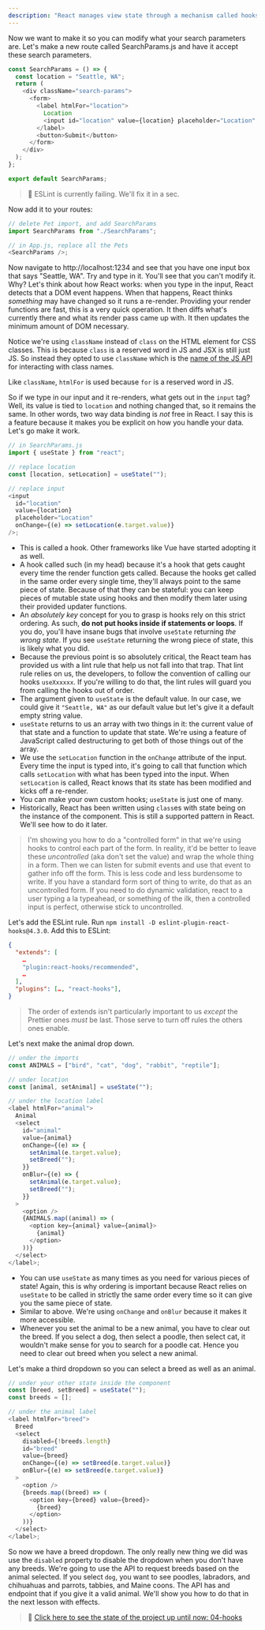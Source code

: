 ```yaml
---
description: "React manages view state through a mechanism called hooks. Brian teaches you how to use them as you build components."
---
```


Now we want to make it so you can modify what your search parameters are. Let's make a new route called SearchParams.js and have it accept these search parameters.

```javascript
const SearchParams = () => {
  const location = "Seattle, WA";
  return (
    <div className="search-params">
      <form>
        <label htmlFor="location">
          Location
          <input id="location" value={location} placeholder="Location" />
        </label>
        <button>Submit</button>
      </form>
    </div>
  );
};

export default SearchParams;
```

> 🚨 ESLint is currently failing. We'll fix it in a sec.

Now add it to your routes:

```javascript
// delete Pet import, and add SearchParams
import SearchParams from "./SearchParams";

// in App.js, replace all the Pets
<SearchParams />;
```

Now navigate to http://localhost:1234 and see that you have one input box that says "Seattle, WA". Try and type in it. You'll see that you can't modify it. Why? Let's think about how React works: when you type in the input, React detects that a DOM event happens. When that happens, React thinks _something_ may have changed so it runs a re-render. Providing your render functions are fast, this is a very quick operation. It then diffs what's currently there and what its render pass came up with. It then updates the minimum amount of DOM necessary.

Notice we're using `className` instead of `class` on the HTML element for CSS classes. This is because `class` is a reserved word in JS and JSX is still just JS. So instead they opted to use `className` which is the [name of the JS API][js-api] for interacting with class names.

Like `className`, `htmlFor` is used because `for` is a reserved word in JS.

So if we type in our input and it re-renders, what gets out in the `input` tag? Well, its value is tied to `location` and nothing changed that, so it remains the same. In other words, two way data binding is _not_ free in React. I say this is a feature because it makes you be explicit on how you handle your data. Let's go make it work.

```javascript
// in SearchParams.js
import { useState } from "react";

// replace location
const [location, setLocation] = useState("");

// replace input
<input
  id="location"
  value={location}
  placeholder="Location"
  onChange={(e) => setLocation(e.target.value)}
/>;
```

- This is called a hook. Other frameworks like Vue have started adopting it as well.
- A hook called such (in my head) because it's a hook that gets caught every time the render function gets called. Because the hooks get called in the same order every single time, they'll always point to the same piece of state. Because of that they can be stateful: you can keep pieces of mutable state using hooks and then modify them later using their provided updater functions.
- An _absolutely key_ concept for you to grasp is hooks rely on this strict ordering. As such, **do not put hooks inside if statements or loops**. If you do, you'll have insane bugs that involve `useState` returning _the wrong state_. If you see `useState` returning the wrong piece of state, this is likely what you did.
- Because the previous point is so absolutely critical, the React team has provided us with a lint rule that help us not fall into that trap. That lint rule relies on us, the developers, to follow the convention of calling our hooks `useXxxxxx`. If you're willing to do that, the lint rules will guard you from calling the hooks out of order.
- The argument given to `useState` is the default value. In our case, we could give it `"Seattle, WA"` as our default value but let's give it a default empty string value.
- `useState` returns to us an array with two things in it: the current value of that state and a function to update that state. We're using a feature of JavaScript called destructuring to get both of those things out of the array.
- We use the `setLocation` function in the `onChange` attribute of the input. Every time the input is typed into, it's going to call that function which calls `setLocation` with what has been typed into the input. When `setLocation` is called, React knows that its state has been modified and kicks off a re-render.
- You can make your own custom hooks; `useState` is just one of many.
- Historically, React has been written using `class`es with state being on the instance of the component. This is still a supported pattern in React. We'll see how to do it later.

> I'm showing you how to do a "controlled form" in that we're using hooks to control each part of the form. In reality, it'd be better to leave these _uncontrolled_ (aka don't set the value) and wrap the whole thing in a form. Then we can listen for submit events and use that event to gather info off the form. This is less code and less burdensome to write. If you have a standard form sort of thing to write, do that as an uncontrolled form. If you need to do dynamic validation, react to a user typing a la typeahead, or something of the ilk, then a controlled input is perfect, otherwise stick to uncontrolled.

Let's add the ESLint rule. Run `npm install -D eslint-plugin-react-hooks@4.3.0`. Add this to ESLint:

```json
{
  "extends": [
    …
    "plugin:react-hooks/recommended",
    …
  ],
  "plugins": […, "react-hooks"],
}
```

> The order of extends isn't particularly important to us _except_ the Prettier ones _must_ be last. Those serve to turn off rules the others ones enable.

Let's next make the animal drop down.

```javascript
// under the imports
const ANIMALS = ["bird", "cat", "dog", "rabbit", "reptile"];

// under location
const [animal, setAnimal] = useState("");

// under the location label
<label htmlFor="animal">
  Animal
  <select
    id="animal"
    value={animal}
    onChange={(e) => {
      setAnimal(e.target.value);
      setBreed("");
    }}
    onBlur={(e) => {
      setAnimal(e.target.value);
      setBreed("");
    }}
  >
    <option />
    {ANIMALS.map((animal) => (
      <option key={animal} value={animal}>
        {animal}
      </option>
    ))}
  </select>
</label>;
```

- You can use `useState` as many times as you need for various pieces of state! Again, this is why ordering is important because React relies on `useState` to be called in strictly the same order every time so it can give you the same piece of state.
- Similar to above. We're using `onChange` and `onBlur` because it makes it more accessible.
- Whenever you set the animal to be a new animal, you have to clear out the breed. If you select a dog, then select a poodle, then select cat, it wouldn't make sense for you to search for a poodle cat. Hence you need to clear out breed when you select a new animal.

Let's make a third dropdown so you can select a breed as well as an animal.

```javascript
// under your other state inside the component
const [breed, setBreed] = useState("");
const breeds = [];

// under the animal label
<label htmlFor="breed">
  Breed
  <select
    disabled={!breeds.length}
    id="breed"
    value={breed}
    onChange={(e) => setBreed(e.target.value)}
    onBlur={(e) => setBreed(e.target.value)}
  >
    <option />
    {breeds.map((breed) => (
      <option key={breed} value={breed}>
        {breed}
      </option>
    ))}
  </select>
</label>;
```

So now we have a breed dropdown. The only really new thing we did was use the `disabled` property to disable the dropdown when you don't have any breeds. We're going to use the API to request breeds based on the animal selected. If you select `dog`, you want to see poodles, labradors, and chihuahuas and parrots, tabbies, and Maine coons. The API has and endpoint that if you give it a valid animal. We'll show you how to do that in the next lesson with effects.

> 🏁 [Click here to see the state of the project up until now: 04-hooks][step]

[babel]: https://babeljs.io/
[step]: https://github.com/btholt/citr-v7-project/tree/master/04-hooks
[js-api]: https://developer.mozilla.org/en-US/docs/Web/API/Element/className
